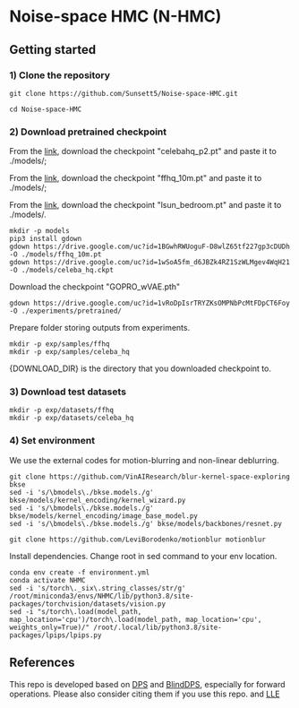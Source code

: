 # Noise-space HMC (N-HMC)


## Getting started 

### 1) Clone the repository

```
git clone https://github.com/Sunsett5/Noise-space-HMC.git

cd Noise-space-HMC
```


### 2) Download pretrained checkpoint

From the [link](https://onedrive.live.com/?authkey=%21AOIJGI8FUQXvFf8&id=72419B431C262344%21103807&cid=72419B431C262344), download the checkpoint "celebahq_p2.pt" and paste it to ./models/;

From the [link](https://drive.google.com/drive/folders/1jElnRoFv7b31fG0v6pTSQkelbSX3xGZh), download the checkpoint "ffhq_10m.pt" and paste it to ./models/;

From the [link](https://github.com/openai/guided-diffusion), download the checkpoint "lsun_bedroom.pt" and paste it to ./models/.

```
mkdir -p models
pip3 install gdown
gdown https://drive.google.com/uc?id=1BGwhRWUoguF-D8wlZ65tf227gp3cDUDh -O ./models/ffhq_10m.pt
gdown https://drive.google.com/uc?id=1wSoA5fm_d6JBZk4RZ1SzWLMgev4WqH21 -O ./models/celeba_hq.ckpt
```

Download the checkpoint "GOPRO_wVAE.pth"

```
gdown https://drive.google.com/uc?id=1vRoDpIsrTRYZKsOMPNbPcMtFDpCT6Foy -O ./experiments/pretrained/
```


Prepare folder storing outputs from experiments.

```
mkdir -p exp/samples/ffhq
mkdir -p exp/samples/celeba_hq

```
{DOWNLOAD_DIR} is the directory that you downloaded checkpoint to.

### 3) Download test datasets

```
mkdir -p exp/datasets/ffhq
mkdir -p exp/datasets/celeba_hq

```


### 4) Set environment

We use the external codes for motion-blurring and non-linear deblurring.

```
git clone https://github.com/VinAIResearch/blur-kernel-space-exploring bkse
sed -i 's/\bmodels\./bkse.models./g' bkse/models/kernel_encoding/kernel_wizard.py
sed -i 's/\bmodels\./bkse.models./g' bkse/models/kernel_encoding/image_base_model.py
sed -i 's/\bmodels\./bkse.models./g' bkse/models/backbones/resnet.py

git clone https://github.com/LeviBorodenko/motionblur motionblur
```

Install dependencies. Change root in sed command to your env location.

```
conda env create -f environment.yml
conda activate NHMC
sed -i 's/torch\._six\.string_classes/str/g' /root/miniconda3/envs/NHMC/lib/python3.8/site-packages/torchvision/datasets/vision.py
sed -i "s/torch\.load(model_path, map_location='cpu')/torch\.load(model_path, map_location='cpu', weights_only=True)/" /root/.local/lib/python3.8/site-packages/lpips/lpips.py
```


## References
This repo is developed based on [DPS](https://github.com/DPS2022/diffusion-posterior-sampling) and [BlindDPS](https://github.com/BlindDPS/blind-dps), especially for forward operations. Please also consider citing them if you use this repo. and [LLE](https://github.com/weigerzan/LLE_inverse_problem/tree)
